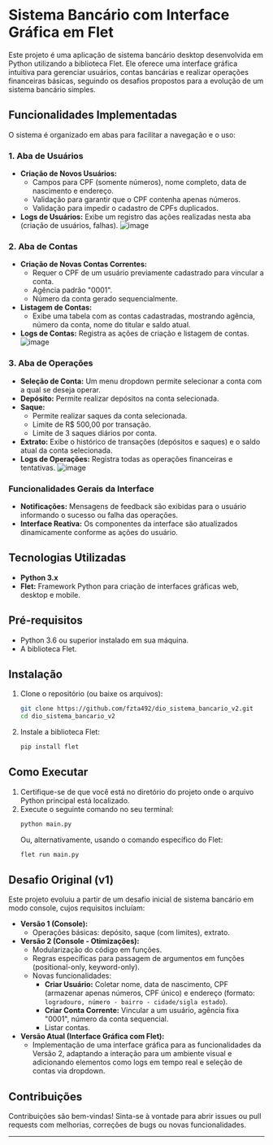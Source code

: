# Sistema Bancário com Interface Gráfica em Flet

Este projeto é uma aplicação de sistema bancário desktop desenvolvida em Python utilizando a biblioteca Flet. Ele oferece uma interface gráfica intuitiva para gerenciar usuários, contas bancárias e realizar operações financeiras básicas, seguindo os desafios propostos para a evolução de um sistema bancário simples.

## Funcionalidades Implementadas

O sistema é organizado em abas para facilitar a navegação e o uso:

### 1. Aba de Usuários
* **Criação de Novos Usuários:**
    * Campos para CPF (somente números), nome completo, data de nascimento e endereço.
    * Validação para garantir que o CPF contenha apenas números.
    * Validação para impedir o cadastro de CPFs duplicados.
* **Logs de Usuários:** Exibe um registro das ações realizadas nesta aba (criação de usuários, falhas).
  ![image](https://github.com/user-attachments/assets/29cab0b1-8abf-472d-bc3f-fed4950c78e3)


### 2. Aba de Contas
* **Criação de Novas Contas Correntes:**
    * Requer o CPF de um usuário previamente cadastrado para vincular a conta.
    * Agência padrão "0001".
    * Número da conta gerado sequencialmente.
* **Listagem de Contas:**
    * Exibe uma tabela com as contas cadastradas, mostrando agência, número da conta, nome do titular e saldo atual.
* **Logs de Contas:** Registra as ações de criação e listagem de contas.
  ![image](https://github.com/user-attachments/assets/a1a60c19-fb33-47c0-a736-d3d478f6d02d)


### 3. Aba de Operações
* **Seleção de Conta:** Um menu dropdown permite selecionar a conta com a qual se deseja operar.
* **Depósito:** Permite realizar depósitos na conta selecionada.
* **Saque:**
    * Permite realizar saques da conta selecionada.
    * Limite de R$ 500,00 por transação.
    * Limite de 3 saques diários por conta.
* **Extrato:** Exibe o histórico de transações (depósitos e saques) e o saldo atual da conta selecionada.
* **Logs de Operações:** Registra todas as operações financeiras e tentativas.
  ![image](https://github.com/user-attachments/assets/d308e7cb-2ef0-4f55-942c-30580c3f1594)


### Funcionalidades Gerais da Interface
* **Notificações:** Mensagens de feedback são exibidas para o usuário informando o sucesso ou falha das operações.
* **Interface Reativa:** Os componentes da interface são atualizados dinamicamente conforme as ações do usuário.

## Tecnologias Utilizadas
* **Python 3.x**
* **Flet:** Framework Python para criação de interfaces gráficas web, desktop e mobile.

## Pré-requisitos
* Python 3.6 ou superior instalado em sua máquina.
* A biblioteca Flet.

## Instalação

1.  Clone o repositório (ou baixe os arquivos):
    ```bash
    git clone https://github.com/fzta492/dio_sistema_bancario_v2.git
    cd dio_sistema_bancario_v2
    ```
2.  Instale a biblioteca Flet:
    ```bash
    pip install flet
    ```

## Como Executar

1.  Certifique-se de que você está no diretório do projeto onde o arquivo Python principal está localizado.
2.  Execute o seguinte comando no seu terminal:
    ```bash
    python main.py
    ```
    Ou, alternativamente, usando o comando específico do Flet:
    ```bash
    flet run main.py
    ```

## Desafio Original (v1)

Este projeto evoluiu a partir de um desafio inicial de sistema bancário em modo console, cujos requisitos incluíam:
* **Versão 1 (Console):**
    * Operações básicas: depósito, saque (com limites), extrato.
* **Versão 2 (Console - Otimizações):**
    * Modularização do código em funções.
    * Regras específicas para passagem de argumentos em funções (positional-only, keyword-only).
    * Novas funcionalidades:
        * **Criar Usuário:** Coletar nome, data de nascimento, CPF (armazenar apenas números, CPF único) e endereço (formato: `logradouro, número - bairro - cidade/sigla estado`).
        * **Criar Conta Corrente:** Vincular a um usuário, agência fixa "0001", número da conta sequencial.
        * Listar contas.
* **Versão Atual (Interface Gráfica com Flet):**
    * Implementação de uma interface gráfica para as funcionalidades da Versão 2, adaptando a interação para um ambiente visual e adicionando elementos como logs em tempo real e seleção de contas via dropdown.

## Contribuições
Contribuições são bem-vindas! Sinta-se à vontade para abrir issues ou pull requests com melhorias, correções de bugs ou novas funcionalidades.

---
